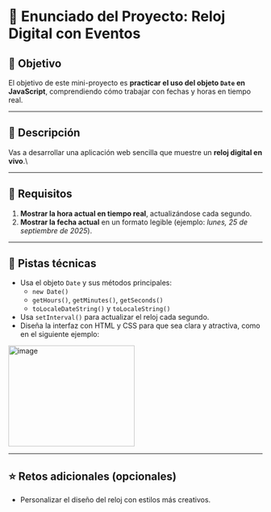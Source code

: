 # 📝 Enunciado del Proyecto: Reloj Digital con Eventos

## 🎯 Objetivo

El objetivo de este mini-proyecto es **practicar el uso del objeto
`Date` en JavaScript**, comprendiendo cómo trabajar con fechas y horas
en tiempo real.

------------------------------------------------------------------------

## 📌 Descripción

Vas a desarrollar una aplicación web sencilla que muestre un **reloj
digital en vivo**.\

------------------------------------------------------------------------

## 📂 Requisitos

1.  **Mostrar la hora actual en tiempo real**, actualizándose cada
    segundo.
2.  **Mostrar la fecha actual** en un formato legible (ejemplo: *lunes,
    25 de septiembre de 2025*).

------------------------------------------------------------------------

## 🔧 Pistas técnicas

-   Usa el objeto `Date` y sus métodos principales:
    -   `new Date()`
    -   `getHours()`, `getMinutes()`, `getSeconds()`
    -   `toLocaleDateString()` y `toLocaleString()`
-   Usa `setInterval()` para actualizar el reloj cada segundo.
-   Diseña la interfaz con HTML y CSS para que sea clara y atractiva, como en el siguiente ejemplo:
   <img width="250" height="200" alt="image" src="https://github.com/user-attachments/assets/6073c2e4-659f-42a5-8cd1-74cf52fb7f26" />


------------------------------------------------------------------------

## ⭐ Retos adicionales (opcionales)

-   Personalizar el diseño del reloj con estilos más creativos.
